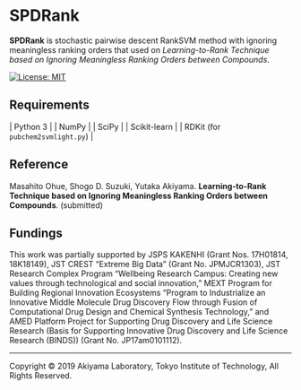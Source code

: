# SPDRank
**SPDRank** is stochastic pairwise descent RankSVM method with ignoring meaningless ranking orders that used on _Learning-to-Rank Technique based on Ignoring Meaningless Ranking Orders between Compounds_.

[![License: MIT](https://img.shields.io/badge/license-MIT-green.svg)](LICENSE)


## Requirements
| Python 3 |
| NumPy |
| SciPy |
| Scikit-learn |
| RDKit (for `pubchem2svmlight.py`) |


## Reference
Masahito Ohue, Shogo D. Suzuki, Yutaka Akiyama. **Learning-to-Rank Technique based on Ignoring Meaningless Ranking Orders between Compounds**. (submitted)


## Fundings
This work was partially supported by JSPS KAKENHI (Grant Nos. 17H01814, 18K18149), JST CREST “Extreme Big Data” (Grant No. JPMJCR1303), JST Research Complex Program “Wellbeing Research Campus: Creating new values through technological and social innovation,” MEXT Program for Building Regional Innovation Ecosystems “Program to Industrialize an Innovative Middle Molecule Drug Discovery Flow through Fusion of Computational Drug Design and Chemical Synthesis Technology,” and AMED Platform Project for Supporting Drug Discovery and Life Science Research (Basis for Supporting Innovative Drug Discovery and Life Science Research (BINDS)) (Grant No. JP17am0101112). 

----
Copyright © 2019 Akiyama Laboratory, Tokyo Institute of Technology, All Rights Reserved.

